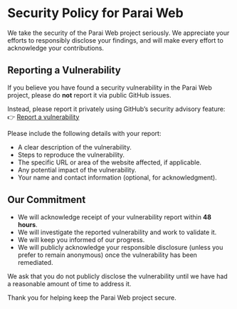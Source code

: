 # Security Policy for Parai Web

We take the security of the Parai Web project seriously. We appreciate your efforts to responsibly disclose your findings, and will make every effort to acknowledge your contributions.

## Reporting a Vulnerability

If you believe you have found a security vulnerability in the Parai Web project, please do **not** report it via public GitHub issues.

Instead, please report it privately using GitHub’s security advisory feature:  
👉 [Report a vulnerability](../../security/advisories/new)

Please include the following details with your report:

* A clear description of the vulnerability.
* Steps to reproduce the vulnerability.
* The specific URL or area of the website affected, if applicable.
* Any potential impact of the vulnerability.
* Your name and contact information (optional, for acknowledgment).

## Our Commitment

* We will acknowledge receipt of your vulnerability report within **48 hours**.
* We will investigate the reported vulnerability and work to validate it.
* We will keep you informed of our progress.
* We will publicly acknowledge your responsible disclosure (unless you prefer to remain anonymous) once the vulnerability has been remediated.

We ask that you do not publicly disclose the vulnerability until we have had a reasonable amount of time to address it.

Thank you for helping keep the Parai Web project secure.